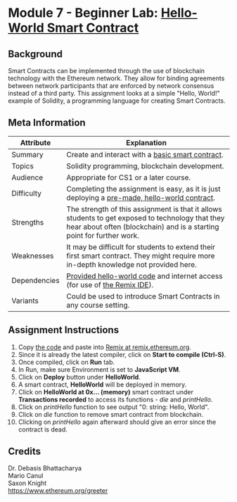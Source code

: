 # Module 7 - Beginner Lab: [Hello-World Smart Contract][hello-world]

## Background
Smart Contracts can be implemented through the use of blockchain technology with the Ethereum network. They allow for binding agreements between network participants that are enforced by network consensus instead of a third party. This assignment looks at a simple "Hello, World!" example of Solidity, a programming language for creating Smart Contracts.

## Meta Information
| Attribute | Explanation |
| - | - |
| Summary | Create and interact with a [basic smart contract][hello-world]. |
| Topics | Solidity programming, blockchain development. |
| Audience | Appropriate for CS1 or a later course. |
| Difficulty | Completing the assignment is easy, as it is just deploying a [pre-made, hello-world contract][hello-world]. |
| Strengths | The strength of this assignment is that it allows students to get exposed to technology that they hear about often (blockchain) and is a starting point for further work. |
| Weaknesses | It may be difficult for students to extend their first smart contract. They might require more in-depth knowledge not provided here. |
| Dependencies | [Provided hello-world code][hello-world] and internet access (for use of [the Remix IDE][Remix]). |
| Variants | Could be used to introduce Smart Contracts in any course setting. |

## Assignment Instructions
1. Copy [the code][hello-world] and paste into [Remix at remix.ethereum.org][Remix].
2. Since it is already the latest compiler, click on **Start to compile (Ctrl-S)**.
3. Once compiled, click on **Run** tab.
4. In Run, make sure Environment is set to **JavaScript VM**.
5. Click on **Deploy** button under **HelloWorld**.
6. A smart contract, **HelloWorld** will be deployed in memory.
7. Click on **HelloWorld at 0x... (memory)** smart contract under **Transactions recorded** to access its functions - _die_ and _printHello_.
8. Click on _printHello_ function to see output "0: string: Hello, World".
9. Click on _die_ function to remove smart contract from blockchain.
10. Clicking on _printHello_ again afterward should give an error since the contract is dead.

## Credits
Dr. Debasis Bhattacharya  
Mario Canul  
Saxon Knight  
https://www.ethereum.org/greeter  

[Remix]: https://remix.ethereum.org
[hello-world]: https://github.com/UHMC/module-7-lab-beginner/blob/master/hello-world.sol
